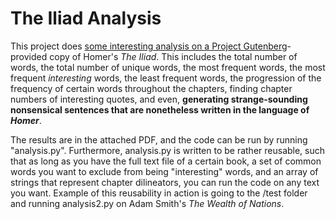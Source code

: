 <h1> The Iliad Analysis </h1>

This project does [some interesting analysis on a Project Gutenberg](http://www.gutenberg.org/cache/epub/6130/pg6130.txt)-provided copy of Homer's _The Iliad_. This includes the total number of words, the total number of unique words, the most frequent words, the most frequent *interesting* words, the least frequent words, the progression of the frequency of certain words throughout the chapters, finding chapter numbers of interesting quotes, and even, **generating strange-sounding nonsensical sentences that are nonetheless written in the language of _Homer_**. 

The results are in the attached PDF, and the code can be run by running "analysis.py". Furthermore, analysis.py is written to be rather reusable, such that as long as you have the full text file of a certain book, a set of common words you want to exclude from being "interesting" words, and an array of strings that represent chapter dilineators, you can run the code on any text you want. Example of this reusability in action is going to the /test folder and running analysis2.py on Adam Smith's _The Wealth of Nations_. 
